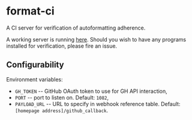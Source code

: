 # format-ci
A CI server for verification of autoformatting adherence.

A working server is running [here](http://format-ci.nabijaczleweli.xyz:1082). Should you wish to have any programs installed for verification, please fire an issue.

## Configurability
Environment variables:
  * `GH_TOKEN` -- GitHub OAuth token to use for GH API interaction,
  * `PORT` -- port to listen on. Default: `1082`,
  * `PAYLOAD_URL` -- URL to specify in webhook reference table. Default: `[homepage address]/github_callback`.
